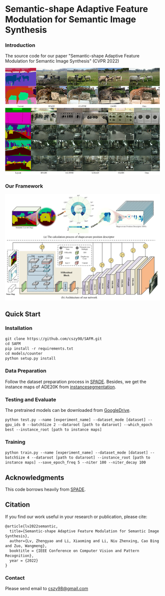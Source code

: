 # Semantic-shape Adaptive Feature Modulation for Semantic Image Synthesis

### Introduction

The source code for our paper "Semantic-shape Adaptive Feature Modulation for Semantic Image Synthesis" (CVPR 2022)

![fullcmpv1](figs/fullcmpv1.png)

### Our Framework

![overview](figs/overview.png)

## Quick Start

### Installation

```
git clone https://github.com/cszy98/SAFM.git
cd SAFM
pip install -r requirements.txt
cd models/counter
python setup.py install
```

### Data Preparation

Follow the dataset preparation process in [SPADE](https://github.com/NVlabs/SPADE). Besides, we get the instance maps of ADE20K from [instancesegmentation](https://github.com/CSAILVision/placeschallenge/tree/master/instancesegmentation).

### Testing and Evaluate

The pretrained models can be downloaded from [GoogleDrive](https://drive.google.com/drive/folders/1AtOp25uEk7rpR_VEQEZl0Xri-ayKdPYH?usp=sharing).

```
python test.py --name [experiment_name] --dataset_mode [dataset] --gpu_ids 0 --batchSize 2 --dataroot [path to dataroot] --which_epoch best --instance_root [path to instance maps]
```

### Training

```
python train.py --name [experiment_name] --dataset_mode [dataset] --batchSize 4 --dataroot [path to dataroot] --instance_root [path to instance maps] --save_epoch_freq 5 --niter 100 --niter_decay 100
```

## Acknowledgments

This code borrows heavily from [SPADE](https://github.com/NVlabs/SPADE).

## Citation

If you find our work useful in your research or publication, please cite:

```
@article{lv2022semantic,
  title={Semantic-shape Adaptive Feature Modulation for Semantic Image Synthesis},
  author={Lv, Zhengyao and Li, Xiaoming and Li, Niu Zhenxing, Cao Bing and Zuo, Wangmeng},
  booktitle = {IEEE Conference on Computer Vision and Pattern Recognition},
  year = {2022}
}
```

### Contact

Please send email to cszy98@gmail.com
